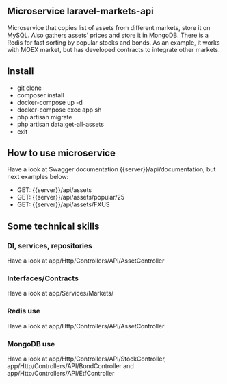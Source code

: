 ## Microservice laravel-markets-api 

Microservice that copies list of assets from different markets, store it on MySQL. Also gathers assets' prices and store it in MongoDB. There is a Redis for fast sorting by popular stocks and bonds.
As an example, it works with MOEX market, but has developed contracts to integrate other markets. 

## Install

- git clone
- composer install
- docker-compose up -d
- docker-compose exec app sh 
- php artisan migrate 
- php artisan data:get-all-assets
- exit

## How to use microservice
Have a look at Swagger documentation {{server}}/api/documentation, but next examples below:
- GET: {{server}}/api/assets
- GET: {{server}}/api/assets/popular/25
- GET: {{server}}/api/assets/FXUS

## Some technical skills

### DI, services, repositories
Have a look at app/Http/Controllers/API/AssetController

### Interfaces/Contracts

Have a look at app/Services/Markets/

### Redis use

Have a look at app/Http/Controllers/API/AssetController

### MongoDB use

Have a look at app/Http/Controllers/API/StockController, app/Http/Controllers/API/BondController and app/Http/Controllers/API/EtfController
